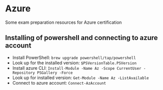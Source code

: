 # Azure

Some exam preparation resources for Azure certification

## Installing of powershell and connecting to azure account

- Install PowerShell: `brew upgrade powershell/tap/powershell`
- Look up for the installed version: `$PSVersionTable.PSVersion`
- Install azure CLI: `Install-Module -Name Az -Scope CurrentUser -Repository PSGallery -Force`
- Look up for installed version: `Get-Module -Name Az -ListAvailable`
- Connect to azure account: `Connect-AzAccount`
